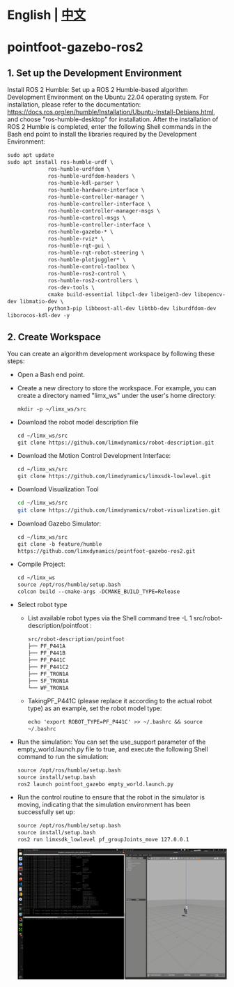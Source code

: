 # English | [中文](README_cn.md)
# pointfoot-gazebo-ros2

## 1. Set up the Development Environment 

Install ROS 2 Humble: Set up a ROS 2 Humble-based algorithm Development Environment on the Ubuntu 22.04 operating system. For installation, please refer to the documentation: https://docs.ros.org/en/humble/Installation/Ubuntu-Install-Debians.html, and choose "ros-humble-desktop" for installation. After the installation of ROS 2 Humble is completed, enter the following Shell commands in the Bash end point to install the libraries required by the Development Environment:
```
sudo apt update
sudo apt install ros-humble-urdf \
             ros-humble-urdfdom \
             ros-humble-urdfdom-headers \
             ros-humble-kdl-parser \
             ros-humble-hardware-interface \
             ros-humble-controller-manager \
             ros-humble-controller-interface \
             ros-humble-controller-manager-msgs \
             ros-humble-control-msgs \
             ros-humble-controller-interface \
             ros-humble-gazebo-* \
             ros-humble-rviz* \
             ros-humble-rqt-gui \
             ros-humble-rqt-robot-steering \
             ros-humble-plotjuggler* \
             ros-humble-control-toolbox \
             ros-humble-ros2-control \
             ros-humble-ros2-controllers \
             ros-dev-tools \
             cmake build-essential libpcl-dev libeigen3-dev libopencv-dev libmatio-dev \
             python3-pip libboost-all-dev libtbb-dev liburdfdom-dev liborocos-kdl-dev -y
```

## 2. Create Workspace

You can create an algorithm development workspace by following these steps: 
- Open a Bash end point.
- Create a new directory to store the workspace. For example, you can create a directory named "limx_ws" under the user's home directory:

  ```
  mkdir -p ~/limx_ws/src
  ```

- Download the robot model description file

  ```
  cd ~/limx_ws/src
  git clone https://github.com/limxdynamics/robot-description.git
  ```

- Download the Motion Control Development Interface:

  ```
  cd ~/limx_ws/src
  git clone https://github.com/limxdynamics/limxsdk-lowlevel.git
  ```

- Download Visualization Tool

  ```Bash
  cd ~/limx_ws/src
  git clone https://github.com/limxdynamics/robot-visualization.git
  ```

- Download Gazebo Simulator:

  ```
  cd ~/limx_ws/src
  git clone -b feature/humble https://github.com/limxdynamics/pointfoot-gazebo-ros2.git
  ```

- Compile Project:

  ```
  cd ~/limx_ws
  source /opt/ros/humble/setup.bash
  colcon build --cmake-args -DCMAKE_BUILD_TYPE=Release
  ```

- Select robot type
  - List available robot types via the Shell command tree -L 1 src/robot-description/pointfoot : 

    ```
    src/robot-description/pointfoot
    ├── PF_P441A
    ├── PF_P441B
    ├── PF_P441C
    ├── PF_P441C2
    ├── PF_TRON1A
    ├── SF_TRON1A
    └── WF_TRON1A
    ```

  - TakingPF_P441C (please replace it according to the actual robot type) as an example, set the robot model type:

    ```
    echo 'export ROBOT_TYPE=PF_P441C' >> ~/.bashrc && source ~/.bashrc
    ```

- Run the simulation: You can set the use_support parameter of the empty_world.launch.py file to true, and execute the following Shell command to run the simulation:

  ```
  source /opt/ros/humble/setup.bash
  source install/setup.bash
  ros2 launch pointfoot_gazebo empty_world.launch.py
  ```

- Run the control routine to ensure that the robot in the simulator is moving, indicating that the simulation environment has been successfully set up:

  ```
  source /opt/ros/humble/setup.bash
  source install/setup.bash
  ros2 run limxsdk_lowlevel pf_groupJoints_move 127.0.0.1
  ```

  ![](doc/simulator.gif)
